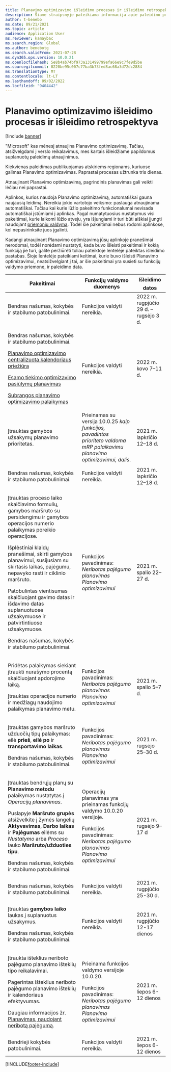```yaml
---
title: Planavimo optimizavimo išleidimo procesas ir išleidimo retrospektyva
description: Šiame straipsnyje pateikiama informacija apie paleidimo procesą ir planavimo optimizavimo paleidimo retrospektyvą.
author: t-benebo
ms.date: 09/21/2021
ms.topic: article
audience: Application User
ms.reviewer: kamaybac
ms.search.region: Global
ms.author: benebotg
ms.search.validFrom: 2021-07-28
ms.dyn365.ops.version: 10.0.21
ms.openlocfilehash: 5e8b4ab74bf973a131499799efa66e9c7fe9d5be
ms.sourcegitcommit: 0220be95c007c77ba3b73fed8ac68a3d72dc2884
ms.translationtype: MT
ms.contentlocale: lt-LT
ms.lasthandoff: 09/02/2022
ms.locfileid: "9404442"
---
```

# <a name="planning-optimization-release-process-and-release-history"></a>Planavimo optimizavimo išleidimo procesas ir išleidimo retrospektyva

[!include [banner](../../includes/banner.md)]

"Microsoft" kas mėnesį atnaujina Planavimo optimizavimą. Tačiau, atsižvelgdami į verslo reikalavimus, mes kartais išleidžiame papildomus suplanuotų paleidimų atnaujinimus.

Kiekvienas paleidimas publikuojamas atskiriems regionams, kuriuose galimas Planavimo optimizavimas. Paprastai procesas užtrunka tris dienas.

Atnaujinant Planavimo optimizavimą, pagrindinis planavimas gali veikti lėčiau nei paprastai.

Aplinkos, kurios naudoja Planavimo optimizavimą, automatiškai gauna naujausią leidimą. Nereikia jokio vartotojo veiksmo: paslauga atnaujinama automatiškai. Tačiau kai kurie lūžio pakeitimo funkcionalumai nevisada automatiškai įstūmiami į aplinkas. Pagal numatytuosius nustatymus visi pakeitimai, kurie laikomi lūžio atveju, yra išjungiami ir turi būti aiškiai įjungti naudojant [priemonių valdymą](../../../fin-ops-core/fin-ops/get-started/feature-management/feature-management-overview.md). Todėl šie pakeitimai nebus rodomi aplinkose, kol nepasirinksite juos įgalinti.

Kadangi atnaujinant Planavimo optimizavimą jūsų aplinkoje pranešimai nerodomai, todėl norėdami nustatyti, kada buvo išleisti pakeitimai ir kokią funkciją jie turi, galite peržiūrėti toliau pateiktoje lentelėje pateiktas išleidimo pastabas. Šioje lentelėje pateikiami keitimai, kurie buvo išleisti Planavimo optimizavimui, neatsižvelgiant į tai, ar šie pakeitimai yra susieti su funkcijų valdymo priemone, ir paleidimo data.

| Pakeitimai | Funkcijų valdymo duomenys | Išleidimo datos |
|---|---|---|
| <p>Bendras našumas, kokybės ir stabilumo patobulinimai. | Funkcijos valdyti nereikia. | 2022 m. rugpjūčio 29 d. – rugsėjo 3 d. |
| <p>Bendras našumas, kokybės ir stabilumo patobulinimai.<p>[Planavimo optimizavimo centralizuota kalendoriaus priežiūra](../supply-chain-calendars-master-planning.md)<p>[Esamo tiekimo optimizavimo pasiūlymų planavimas](../action-messages.md)<p>[Subrangos planavimo optimizavimo palaikymas](../../production-control/manage-subcontract-work-production.md) | Funkcijos valdyti nereikia. | 2022 m. kovo 7–11 d. |
| <p>Įtrauktas gamybos užsakymų planavimo prioritetas. | Prieinamas su versija 10.0.25 *kaip funkcijos, pavadintos prioriteto valdoma mRP palaikavimu planavimo optimizavimui, dalis*. | 2021 m. lapkričio 12–18 d. |
| <p>Bendras našumas, kokybės ir stabilumo patobulinimai. | Funkcijos valdyti nereikia. | 2021 m. lapkričio 12–18 d. |
| <p>Įtrauktas proceso laiko skaičiavimo formulių, gamybos maršruto su persidengimu ir gamybos operacijos numerio palaikymas poreikio operacijose.</p><p>Išplėstiniai klaidų pranešimai, skirti gamybos planavimui, susijusiam su skirtasis laikas, pajėgumu, nepavyko rasti ir ciklinio maršruto.</p><p>Patobulintas vientisumas skaičiuojant gavimo datas ir išdavimo datas suplanuotuose užsakymuose ir patvirtintiuose užsakymuose.</p><p>Bendras našumas, kokybės ir stabilumo patobulinimai. | Funkcijos pavadinimas: *Neribotas pajėgumo planavimas Planavimo optimizavimui* | 2021 m. spalio 22–27 d. |
| <p>Pridėtas palaikymas siekiant įtraukti nurašymo procentą skaičiuojant apdorojimo laiką.</p><p>Įtrauktas operacijos numerio ir medžiagų naudojimo palaikymas planavimo metu. | Funkcijos pavadinimas: *Neribotas pajėgumo planavimas Planavimo optimizavimui* | 2021 m. spalio 5–7 d. |
| <p>Įtrauktas gamybos maršruto užduočių tipų palaikymas: eilė **prieš**, **eilė po** ir **transportavimo laikas**.</p><p>Bendras našumas, kokybės ir stabilumo patobulinimai. | Funkcijos pavadinimas: *Neribotas pajėgumo planavimas Planavimo optimizavimui* | 2021 m. rugsėjo 25–30 d. |
| <p>Įtrauktas bendrųjų planų su **Planavimo metodu** palaikymas nustatytas į *Operacijų planavimas*.</p><p>Puslapyje **Maršruto grupės** atsižvelkite į žymės langelių **Aktyvavimas**, **Darbo laikas** ir **Pajėgumas** eilėms su *Nustatymo* arba *Proceso* lauko **Maršruto/užduoties tipu**. </p><p>Bendras našumas, kokybės ir stabilumo patobulinimai. | <p>Operacijų planavimas yra prieinamas funkcijų valdymo 10.0.20 versijoje.</p><p>Funkcijos pavadinimas: *Neribotas pajėgumo planavimas Planavimo optimizavimui*</p>  | 2021 m. rugsėjo 9–17 d |
| Bendras našumas, kokybės ir stabilumo patobulinimai. | Funkcijos valdyti nereikia. | 2021 m. rugpjūčio 25-30 d. |
| <p>Įtrauktas **gamybos laiko** laukas į suplanuotus užsakymus.</p><p>Bendras našumas, kokybės ir stabilumo patobulinimai.</p> | Funkcijos valdyti nereikia. | 2021 m. rugpjūčio 12-17 dienos |
| <p>Įtraukta išteklius neriboto pajėgumo planavimo išteklių tipo reikalavimai.</p><p>Pagerintas išteklius neriboto pajėgumo planavimo išteklių ir kalendoriaus efektyvumas.</p><p>Daugiau informacijos žr. [Planavimas, naudojant neribotą pajėgumą](infinite-capacity-planning.md). | <p>Prieinama funkcijos valdymo versijoje 10.0.20.</p><p>Funkcijos pavadinimas: *Neribotas pajėgumo planavimas Planavimo optimizavimui*</p> | 2021 m. liepos 6-12 dienos |
| Bendrieji kokybės patobulinimai. | Funkcijos valdyti nereikia. | 2021 m. liepos 6-12 dienos |

[!INCLUDE[footer-include](../../../includes/footer-banner.md)]
